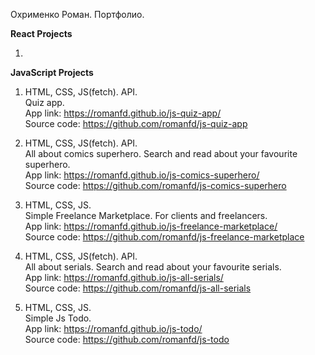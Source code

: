 Охрименко Роман. Портфолио.

<b>React Projects</b>

1.


<b>JavaScript Projects</b>

1. HTML, CSS, JS(fetch). API.<br>
Quiz app.<br>
App link: <a href="https://romanfd.github.io/js-quiz-app/" target="_blank">https://romanfd.github.io/js-quiz-app/</a><br>
Source code:  <a href="https://github.com/romanfd/js-quiz-app" target="_blank">https://github.com/romanfd/js-quiz-app</a><br>

2. HTML, CSS, JS(fetch). API.<br>
All about comics superhero. Search and read about your favourite superhero.<br>
App link: <a href="https://romanfd.github.io/js-comics-superhero/" target="_blank">https://romanfd.github.io/js-comics-superhero/</a><br>
Source code:  <a href="https://github.com/romanfd/js-comics-superhero" target="_blank">https://github.com/romanfd/js-comics-superhero</a><br>

3. HTML, CSS, JS.<br>
Simple Freelance Marketplace. For clients and freelancers.<br>
App link: <a href="https://romanfd.github.io/js-freelance-marketplace/" target="_blank">https://romanfd.github.io/js-freelance-marketplace/</a><br>
Source code:  <a href="https://github.com/romanfd/js-freelance-marketplace" target="_blank">https://github.com/romanfd/js-freelance-marketplace</a><br>

4. HTML, CSS, JS(fetch). API.<br>
All about serials. Search and read about your favourite serials.<br>
App link: <a href="https://romanfd.github.io/js-all-serials/" target="_blank">https://romanfd.github.io/js-all-serials/</a><br>
Source code:  <a href="https://github.com/romanfd/js-all-serials" target="_blank">https://github.com/romanfd/js-all-serials</a><br>

5. HTML, CSS, JS.<br>
Simple Js Todo.<br>
App link: <a href="https://romanfd.github.io/js-todo/" target="_blank">https://romanfd.github.io/js-todo/</a><br>
Source code:  <a href="https://github.com/romanfd/js-todo" target="_blank">https://github.com/romanfd/js-todo</a><br>
